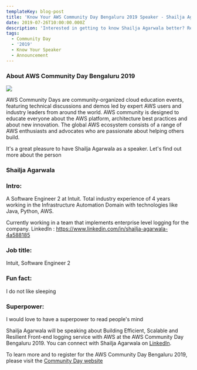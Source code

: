 ```yaml
---
templateKey: blog-post
title: 'Know Your AWS Community Day Bengaluru 2019 Speaker - Shailja Agarwala'
date: 2019-07-26T10:00:00.000Z
description: 'Interested in getting to know Shailja Agarwala better? Read on.'
tags:
  - Community Day
  - '2019'
  - Know Your Speaker
  - Announcement
---
```


### About AWS Community Day Bengaluru 2019

![](/img/communityday2019/speakers/know-your-speaker-shailja.png)

AWS Community Days are community-organized cloud education events, featuring technical discussions and demos led by expert AWS users and industry leaders from around the world. AWS community is designed to educate everyone about the AWS platform, architecture best practices and about new innovation. The global AWS ecosystem consists of a range of AWS enthusiasts and advocates who are passionate about helping others build. 

It's a great pleasure to have Shailja Agarwala as a speaker. Let's find out more about the person

### Shailja Agarwala 

### Intro: 
A Software Engineer 2 at Intuit. Total industry experience of 4 years working in the Infrastructure Automation Domain  with technologies like Java, Python, AWS. 

Currently working in a team that implements enterprise level logging for the company.
LinkedIn : https://www.linkedin.com/in/shailja-agarwala-4a588185

### Job title:
Intuit, Software Engineer 2

### Fun fact:
I do not like sleeping

### Superpower:
I would love to have a superpower to read people's mind



Shailja Agarwala will be speaking about Building Efficient, Scalable and Resilient Front-end logging service with AWS at the AWS Community Day Bengaluru 2019. You can connect with Shailja Agarwala on [LinkedIn](https://www.linkedin.com/in/shailja-agarwala-4a588185).

To learn more and to register for the AWS Community Day Bengaluru 2019, please visit the [Community Day website](https://communityday.awsugblr.in)
